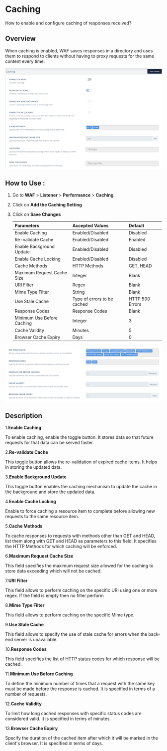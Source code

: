 # Caching
How to enable and configure caching of responses received?

## Overview
When caching is enabled, WAF saves responses in a directory and uses them to respond to clients without having to proxy requests for the same content every time.

![caching](/img/waf/Caching(1).png)

## How to Use :

1. Go to **WAF** > **Listener** > **Performance** > **Caching**
2. Click on **Add the Caching Setting**
3. Click on **Save Changes**

     | Parameters | Accepted Values | Default |
     | ----------- | ----------- | --------- |
     | Enable Caching | Enabled/Disabled | Disabled
     | Re-validate Cache | Enabled/Disabled | Enabled
     | Enable Background Update | Enabled/Disabled | Disabled
     | Enable Cache Locking| Enabled/Disabled | Disabled
     | Cache Methods | HTTP Methods | GET, HEAD
     | Maximum Request Cache Size | Integer | Blank
     | URI Filter | Regex | Blank
     | Mime Type Filter | String| Blank
     | Use Stale Cache | Type of errors to be cached | HTTP 500 Errors
     | Response Codes | Response Codes| Blank
     | Minimum Use Before Caching | Integer| 3
     | Cache Validity | Minutes| 5
     | Browser Cache Expiry | Days | 0

![caching](/img/waf/caching_cont.png)


## Description 

1.**Enable Caching**

To enable caching, enable the toggle button. It stores data so that future requests for that data can be served faster.

2.**Re-validate Cache**

This toggle button allows the re-validation of expired cache items. It helps in storing the updated data.

3.**Enable Background Update**

This toggle button enables the caching mechanism to update the cache in the background and store the updated data.

4.**Enable Cache Locking**

Enable to force caching a resource item to complete before allowing new requests to the same resource item.

5.**Cache Methods**

To cache responses to requests with methods other than GET and HEAD, list them along with GET and HEAD as parameters to this field. It specifies the HTTP Methods for which caching will be enforced.

6.**Maximum Request Cache Size**

This field specifies the maximum request size allowed for the caching to store data exceeding which will not be cached.

7.**URI Filter**

This field allows to perform caching on the specific URI using one or more regex. If the field is empty then no filter perform

8.**Mime Type Filter**

This field allows to perform caching on the specific Mime type.

9.**Use Stale Cache**

This field allows to specify the use of stale cache for errors when the back-end server is unavailable.

10.**Response Codes**

This field specifies the list of HTTP status codes for which response will be cached. 

11.**Minimum Use Before Caching**

To define the minimum number of times that a request with the same key must be made before the response is cached. It is specified in terms of a number of requests.

12.**Cache Validity**

To limit how long cached responses with specific status codes are considered valid. It is specified in terms of minutes.

13.**Browser Cache Expiry**

Specify the duration of the cached item after which it will be marked in the client's browser. It is specified in terms of days.

